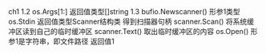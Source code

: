 ch1
1.2 os.Args[1:] 返回值类型[]string
1.3 bufio.Newscanner() 形参1类型os.Stdin 返回值类型Scanner结构类 得到扫描器句柄
    scanner.Scan() 将系统缓冲区读到自己的临时缓冲区
    scanner.Text() 取出临时缓冲区的内容
    os.Open()      形参1是字符串，即文件路径 返回值1